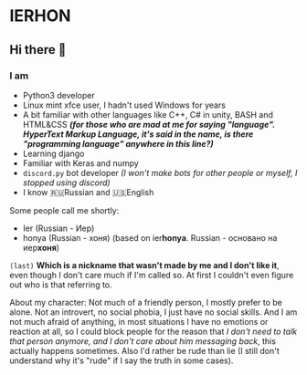 # IERHON
## Hi there 👋
### I am
- Python3 developer
- Linux mint xfce user, I hadn't used Windows for years
- A bit familiar with other languages like C++, C# in unity, BASH and HTML&CSS ***(for those who are mad at me for saying "language". HyperText Markup Language, it's said in the name, is there "programming language" anywhere in this line?)***
- Learning django
- Familiar with Keras and numpy
- `discord.py` bot developer *(I won't make bots for other people or myself, I stopped using discord)*
- I know 🇷🇺Russian and 🇺🇸English

Some people call me shortly: 
- Ier (Russian - Иер)
- honya (Russian - хоня) (based on ier**honya**. Russian - основано на иер**хоня**)

`(last)` **Which is a nickname that wasn't made by me and I don't like it**, even though I don't care much if I'm called so. At first I couldn't even figure out who is that referring to.

About my character: Not much of a friendly person, I mostly prefer to be alone. Not an introvert, no social phobia, I just have no social skills. And I am not much afraid of anything, in most situations I have no emotions or reaction at all, so I could block people for the reason that *I don't need to talk that person anymore, and I don't care about him messaging back*, this actually happens sometimes. Also I'd rather be rude than lie (I still don't understand why it's "rude" if I say the truth in some cases).
